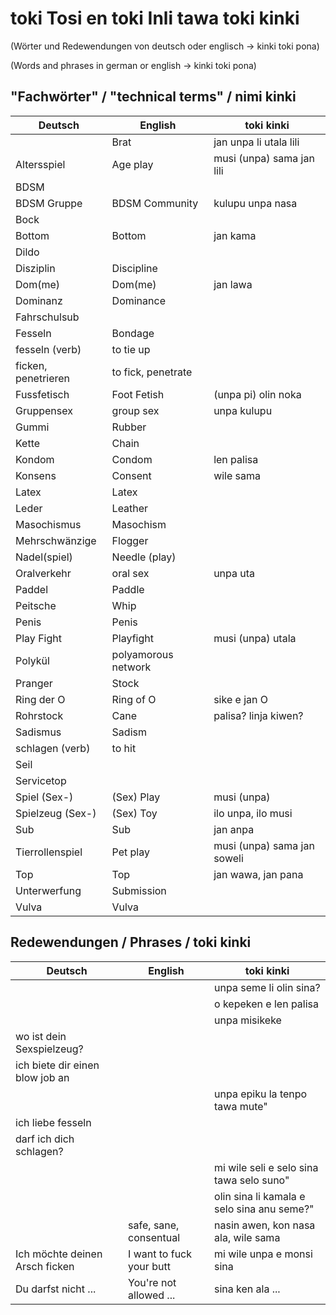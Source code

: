 # toki Tosi en toki Inli tawa toki kinki
(Wörter und Redewendungen von deutsch oder englisch -> kinki toki pona)

(Words and phrases in german or english -> kinki toki pona)

## "Fachwörter" / "technical terms" / nimi kinki

| Deutsch             | English             | toki kinki                  |
| ------------------- | ------------------- | --------------------------- |
|                     | Brat                | jan unpa li utala lili      |
| Altersspiel         | Age play            | musi (unpa) sama jan lili   |
| BDSM                |                     |                             |
| BDSM Gruppe         | BDSM Community      | kulupu unpa nasa            |
| Bock                |                     |                             |
| Bottom              | Bottom              | jan kama                    |
| Dildo               |                     |                             |
| Disziplin           | Discipline          |                             |
| Dom(me)             | Dom(me)             | jan lawa                    |
| Dominanz            | Dominance           |                             |
| Fahrschulsub        |                     |                             |
| Fesseln             | Bondage             |                             |
| fesseln (verb)      | to tie up           |                             |
| ficken, penetrieren | to fick, penetrate  |                             |
| Fussfetisch         | Foot Fetish         | (unpa pi) olin noka         |
| Gruppensex          | group sex           | unpa kulupu                 |
| Gummi               | Rubber              |                             |
| Kette               | Chain               |                             |
| Kondom              | Condom              | len palisa                  |
| Konsens             | Consent             | wile sama                   |
| Latex               | Latex               |                             |
| Leder               | Leather             |                             |
| Masochismus         | Masochism           |                             |
| Mehrschwänzige      | Flogger             |                             |
| Nadel(spiel)        | Needle (play)       |                             |
| Oralverkehr         | oral sex            | unpa uta                    |
| Paddel              | Paddle              |                             |
| Peitsche            | Whip                |                             |
| Penis               | Penis               |                             |
| Play Fight          | Playfight           | musi (unpa) utala           |
| Polykül             | polyamorous network |                             |
| Pranger             | Stock               |                             |
| Ring der O          | Ring of O           | sike e jan O                |
| Rohrstock           | Cane                | palisa? linja kiwen?        |
| Sadismus            | Sadism              |                             |
| schlagen (verb)     | to hit              |                             |
| Seil                |                     |                             |
| Servicetop          |                     |                             |
| Spiel (Sex-)          | (Sex) Play          | musi (unpa)                 |
| Spielzeug (Sex-)      | (Sex) Toy           | ilo unpa, ilo musi          |
| Sub                 | Sub                 | jan anpa                    |
| Tierrollenspiel     | Pet play            | musi (unpa) sama jan soweli |
| Top                 | Top                 | jan wawa, jan pana          |
| Unterwerfung        | Submission          |                             |
| Vulva               | Vulva               |                             |


## Redewendungen / Phrases / toki kinki

| Deutsch                         | English                  | toki kinki                                 |
| ------------------------------- | ------------------------ | ------------------------------------------ |
|                                 |                          | unpa seme li olin sina?                    |
|                                 |                          | o kepeken e len palisa                     |
|                                 |                          | unpa misikeke                              |
| wo ist dein Sexspielzeug?       |                          |                                            |
| ich biete dir einen blow job an |                          |                                            |
|                                 |                          | unpa epiku la tenpo tawa mute"             |
| ich liebe fesseln               |                          |                                            |
| darf ich dich schlagen?         |                          |                                            |
|                                 |                          | mi wile seli e selo sina tawa selo suno"   |
|                                 |                          | olin sina li kamala e selo sina anu seme?" |
|                                 | safe, sane, consentual   | nasin awen, kon nasa ala, wile sama        |
| Ich möchte deinen Arsch ficken  | I want to fuck your butt | mi wile unpa e monsi sina                  |
| Du darfst nicht ...             | You're not allowed ...   | sina ken ala ...                           |

